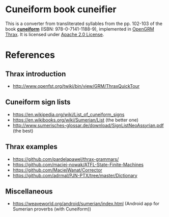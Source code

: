 # Cuneiform book cuneifier

This is a converter from transliterated syllables from the pp. 102-103 of the book [**cuneiform**](https://www.britishmuseumshoponline.org/cuneiform.html) (ISBN: 978-0-7141-1188-9), implemented in [OpenGRM Thrax](http://www.opengrm.org/twiki/bin/view/GRM/Thrax). It is licensed under [Apache 2.0 License](LICENSE).


# References

## Thrax introduction
* http://www.openfst.org/twiki/bin/view/GRM/ThraxQuickTour

## Cuneiform sign lists
* https://en.wikipedia.org/wiki/List_of_cuneiform_signs
* https://en.wikibooks.org/wiki/Sumerian/List (the better one)
* http://www.sumerisches-glossar.de/download/SignListNeoAssyrian.pdf (the best)

## Thrax examples
* https://github.com/pardelapawel/thrax-grammars/
* https://github.com/maciej-nowak/ATFL-State-Finite-Machines
* https://github.com/MaciejWanat/Corrector
* https://github.com/adrmal/PJN-PTX/tree/master/Dictionary

## Miscellaneous
* https://weaveworld.org/android/sumerian/index.html (Android app for Sumerian proverbs (with Cuneiform))

